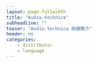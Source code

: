 ```yaml
---
layout: page-fullwidth
title: "Audio-technica"
subheadline: ""
teaser: "Audio-technica 設備簡介"
header: no
categories:
    - distributor
    - language
---
```

